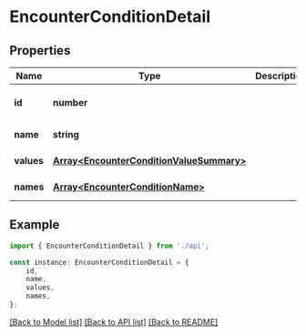 # EncounterConditionDetail


## Properties

Name | Type | Description | Notes
------------ | ------------- | ------------- | -------------
**id** | **number** |  | [readonly] [default to undefined]
**name** | **string** |  | [default to undefined]
**values** | [**Array&lt;EncounterConditionValueSummary&gt;**](EncounterConditionValueSummary.md) |  | [default to undefined]
**names** | [**Array&lt;EncounterConditionName&gt;**](EncounterConditionName.md) |  | [default to undefined]

## Example

```typescript
import { EncounterConditionDetail } from './api';

const instance: EncounterConditionDetail = {
    id,
    name,
    values,
    names,
};
```

[[Back to Model list]](../README.md#documentation-for-models) [[Back to API list]](../README.md#documentation-for-api-endpoints) [[Back to README]](../README.md)
